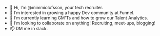 - 👋 Hi, I’m @mimmiolofsson, your tech recruiter.
- 👀 I’m interested in growing a happy Dev community at Funnel.
- 🌱 I’m currently learning GM'Ts and how to grow our Talent Analytics.
- 💞️ I’m looking to collaborate on anything! Recruiting, meet-ups, blogging! 
- 📫 DM me in slack.

<!---
mimmiolofsson/mimmiolofsson is a ✨ special ✨ repository because its `README.md` (this file) appears on your GitHub profile.
You can click the Preview link to take a look at your changes.
--->
